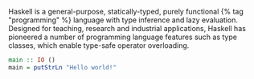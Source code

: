 ---
---

Haskell is a general-purpose, statically-typed, purely functional {% tag "programming" %} language with type inference and lazy evaluation. Designed for teaching, research and industrial applications, Haskell has pioneered a number of programming language features such as type classes, which enable type-safe operator overloading.

```haskell
main :: IO ()
main = putStrLn "Hello world!"
```

